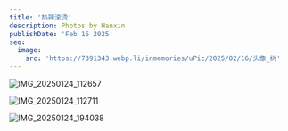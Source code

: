 ```yaml
---
title: '热辣滚烫'
description: Photos by Hanxin
publishDate: 'Feb 16 2025'
seo:
  image:
    src: 'https://7391343.webp.li/inmemories/uPic/2025/02/16/头像_树'
---
```


![IMG_20250124_112657](https://7391343.webp.li/inmemories/uPic/2025/02/16/IMG_20250124_112657)

![IMG_20250124_112711](https://7391343.webp.li/inmemories/uPic/2025/02/16/IMG_20250124_112711)

![IMG_20250124_194038](https://7391343.webp.li/inmemories/uPic/2025/02/16/IMG_20250124_194038)
